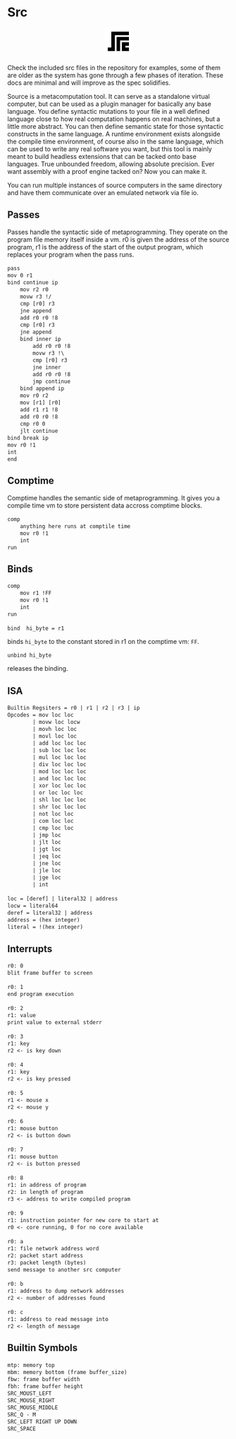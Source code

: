 # Src

<p align="center">
    <img src="https://github.com/LucAlexander/src/blob/master/logo.png?raw=true" alt="logo">
</p>


Check the included src files in the repository for examples, some of them are older as the system has gone through a few phases of iteration. These docs are minimal and will improve as the spec solidifies.

Source is a metacomputation tool. It can serve as a standalone virtual computer, but can be used as a plugin manager for basically any base language. You define syntactic mutations to your file in a well defined language close to how real computation happens on real machines, but a little more abstract. You can then define semantic state for those syntactic constructs in the same language. A runtime environment exists alongside the compile time environment, of course also in the same language, which can be used to write any real software you want, but this tool is mainly meant to build headless extensions that can be tacked onto base languages. True unbounded freedom, allowing absolute precision. Ever want assembly with a proof engine tacked on? Now you can make it. 

You can run multiple instances of source computers in the same directory and have them communicate over an emulated network via file io.

## Passes

Passes handle the syntactic side of metaprogramming. They operate on the program file memory itself inside a vm. r0 is given the address of the source program, r1 is the address of the start of the output program, which replaces your program when the pass runs. 

```
pass
mov 0 r1
bind continue ip
	mov r2 r0
	movw r3 !/
	cmp [r0] r3
	jne append
	add r0 r0 !8
	cmp [r0] r3
	jne append
	bind inner ip
		add r0 r0 !8
		movw r3 !\
		cmp [r0] r3
		jne inner 
		add r0 r0 !8
		jmp continue 
	bind append ip
	mov r0 r2
	mov [r1] [r0]
	add r1 r1 !8
	add r0 r0 !8
	cmp r0 0
	jlt continue
bind break ip
mov r0 !1
int	
end

```

## Comptime

Comptime handles the semantic side of metaprogramming. It gives you a compile time vm to store persistent data accross comptime blocks.
```
comp
    anything here runs at comptile time
    mov r0 !1
    int
run
```

## Binds
```
comp
    mov r1 !FF
    mov r0 !1
    int
run

bind  hi_byte = r1
```
binds `hi_byte` to the constant stored in r1 on the comptime vm: `FF`.
```
unbind hi_byte
```
releases the binding.

## ISA

```
Builtin Regsiters = r0 | r1 | r2 | r3 | ip
Opcodes = mov loc loc
        | movw loc locw
        | movh loc loc
        | movl loc loc
        | add loc loc loc
        | sub loc loc loc
        | mul loc loc loc
        | div loc loc loc
        | mod loc loc loc
        | and loc loc loc
        | xor loc loc loc
        | or loc loc loc
        | shl loc loc loc
        | shr loc loc loc
        | not loc loc
        | com loc loc
        | cmp loc loc
        | jmp loc
        | jlt loc
        | jgt loc
        | jeq loc
        | jne loc
        | jle loc
        | jge loc
        | int

loc = [deref] | literal32 | address
locw = literal64
deref = literal32 | address
address = (hex integer)
literal = !(hex integer)
```

## Interrupts

```
r0: 0
blit frame buffer to screen

r0: 1
end program execution

r0: 2
r1: value
print value to external stderr 

r0: 3
r1: key
r2 <- is key down

r0: 4
r1: key
r2 <- is key pressed

r0: 5
r1 <- mouse x
r2 <- mouse y

r0: 6
r1: mouse button
r2 <- is button down

r0: 7
r1: mouse button
r2 <- is button pressed

r0: 8
r1: in address of program
r2: in length of program
r3 <- address to write compiled program

r0: 9
r1: instruction pointer for new core to start at
r0 <- core running, 0 for no core available

r0: a
r1: file network address word
r2: packet start address
r3: packet length (bytes)
send message to another src computer

r0: b
r1: address to dump network addresses
r2 <- number of addresses found

r0: c
r1: address to read message into
r2 <- length of message 
```

## Builtin Symbols
```
mtp: memory top
mbm: memory bottom (frame buffer_size)
fbw: frame buffer width
fbh: frame buffer height 
SRC_MOUST_LEFT
SRC_MOUSE_RIGHT
SRC_MOUSE_MIDDLE
SRC_Q - M
SRC_LEFT RIGHT UP DOWN
SRC_SPACE
```
